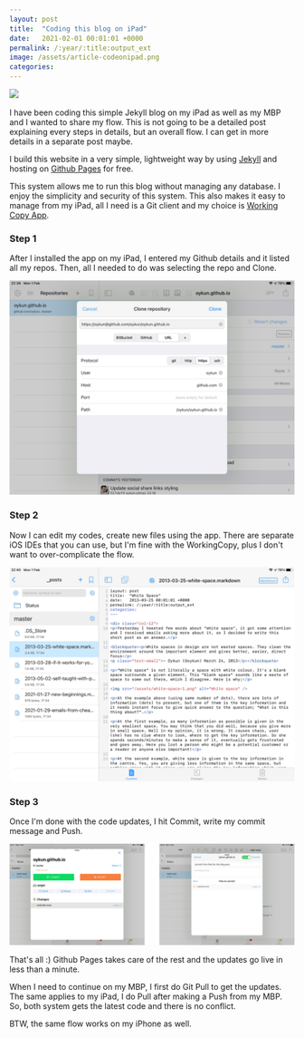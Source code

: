```yaml
---
layout: post
title:  "Coding this blog on iPad"
date:   2021-02-01 00:01:01 +0000
permalink: /:year/:title:output_ext
image: /assets/article-codeonipad.png
categories: 
---
```


<img src="{{ page.image }}" class="max-width">
<div class="max-width">
	<p>I have been coding this simple Jekyll blog on my iPad as well as my MBP and I wanted to share my flow. This is not going to be a detailed post explaining every steps in details, but an overall flow. I can get in more details in a separate post maybe.</p>
	<p>I build this website in a very simple, lightweight way by using <a href="https://jekyllrb.com" title="Jekyll">Jekyll</a> and hosting on <a href="https://pages.github.com" title="Github Pages">Github Pages</a> for free.</p>
	<p>This system allows me to run this blog without managing any database. I enjoy the simplicity and security of this system. This also makes it easy to manage from my iPad, all I need is a Git client and my choice is <a href="https://workingcopyapp.com" target="_blank">Working Copy App</a>.</p>
	<h3 class="mt5 mb0">Step 1</h3>
	<p>After I installed the app on my iPad, I entered my Github details and it listed all my repos. Then, all I needed to do was selecting the repo and Clone.</p>
	<div class="img-grey-bg"><img src="/assets/coding-on-ipad-1.jpg" alt="Working copy app on iPad" class="center" /></div>
	<h3 class="mt5 mb0">Step 2</h3>
	<p>Now I can edit my codes, create new files using the app. There are separate iOS IDEs that you can use, but I'm fine with the WorkingCopy, plus I don't want to over-complicate the flow.</p>
	<div class="img-grey-bg"><img src="/assets/coding-on-ipad-2.jpg" alt="Working copy app on iPad" class="center" /></div>
	<h3 class="mt5 mb0">Step 3</h3>
	<p>Once I'm done with the code updates, I hit Commit, write my commit message and Push.</p>
	<img src="/assets/coding-on-ipad-5.jpg" alt="Working copy app on iPad" class="center mb3" />
	<p class="mt3">That's all :) Github Pages takes care of the rest and the updates go live in less than a minute.</p>
	<p>When I need to continue on my MBP, I first do Git Pull to get the updates. The same applies to my iPad, I do Pull after making a Push from my MBP. So, both system gets the latest code and there is no conflict.</p>
	<p>BTW, the same flow works on my iPhone as well.</p> 
</div>